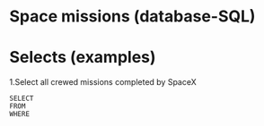 # Space missions (database-SQL)

# Selects (examples)

1.Select all crewed missions completed by SpaceX
```
SELECT
FROM
WHERE
```

